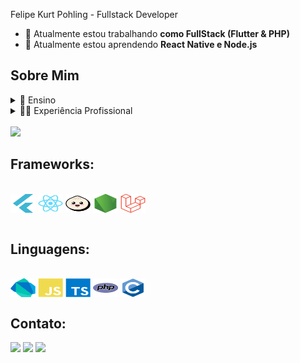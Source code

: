 Felipe Kurt Pohling - Fullstack Developer
- 🔭 Atualmente estou trabalhando **como FullStack (Flutter & PHP)**
- 🌱 Atualmente estou aprendendo **React Native e Node.js**

<h2>Sobre Mim</h2>
<details>
  <summary>📜 Ensino</summary>


## Educação
- 📖 **Técnico em Desenvolvimento de Sistemas**\
📆 2020 - 2022\
📍 **ETESP - Etec de São Paulo** - São Paulo, Brazil

- 📖 **Bacharelado em Sistemas da Informação**\
📆 2023 - cursando\
📍 **UTFPR - Universidade Técnologica Federal do Paraná** - Francisco Beltrão, Brazil

## Cursos Complementares
- 📖 **Dart lang do básico ao avançado + Api Rest!**\
🕗 **17 Horas**\
📍 **Udemy**

- 📖 **Desenvolvimento Android e IOS com flutter 2022 - Cire 15 Apps**\
🕗 **67,5 Horas**\
📍 **Udemy**

- 📖 **Aprenda Flutter e desenvolva Apps Para Android e IOS 2022**\
🕗 **60 Horas**\
📍 **Udemy**

- 📖 **Node.js do Zero a Maestria com diversos Projetos**\
🕗 **38 Horas**\
📍 **Udemy**

- 📖 **React Native Criando aplicativos do zero ao avançado**\
🕗 **24,5 Horas**\
📍 **Udemy**
</details>

<details>
  <summary>🧑‍💼 Experiência Profissional</summary>

  - 📖 **Estágiario de Programação**\
  📆 setembro/2023 - janeiro/2024\
  📍 **Imaxis** - Francisco Beltrão, Brazil

  - 📖 **Programador Mobile**\
  📆 feveiro/2024 - aberto\
  📍 **Inovatio Solucoes e Tecnologia em Medicina LTDA** - Francisco Beltrão, Brazil
</details>

<br>

<div>
  <img height="180em" src="https://github-readme-stats.vercel.app/api/top-langs/?username=kzrtt&theme=dracula&hide_border=false&&layout=compact"/>
</div>

<h2>Frameworks: </h2>
<div style="display: inline_block"><br>
  <img align="center" alt="Kurt-Flutter" height="30" width="40" src="https://raw.githubusercontent.com/devicons/devicon/master/icons/flutter/flutter-plain.svg">
  <img align="center" alt="Kurt-React-Native" height="30" width="40" src="https://raw.githubusercontent.com/devicons/devicon/master/icons/react/react-original.svg">
  <img align="center" alt="Kurt-Flutter" height="30" width="40" src="https://raw.githubusercontent.com/devicons/devicon/master/icons/bun/bun-original.svg">
  <img align="center" alt="Kurt-Flutter" height="30" width="40" src="https://raw.githubusercontent.com/devicons/devicon/master/icons/nodejs/nodejs-original.svg">
  <img align="center" alt="Kurt-Flutter" height="30" width="40" src="https://raw.githubusercontent.com/devicons/devicon/master/icons/laravel/laravel-original.svg">
</div>

<br>

<h2>Linguagens: </h2>
<div style="display: inline_block">
  <br>
  <img align="center" alt="Kurt-Flutter" height="30" width="40" src="https://raw.githubusercontent.com/devicons/devicon/master/icons/dart/dart-original.svg">
  <img align="center" alt="Kurt-Js" height="30" width="40" src="https://raw.githubusercontent.com/devicons/devicon/master/icons/javascript/javascript-plain.svg">
  <img align="center" alt="Kurt-Ts" height="30" width="40" src="https://raw.githubusercontent.com/devicons/devicon/master/icons/typescript/typescript-plain.svg">
  <img align="center" alt="Kurt-Flutter" height="30" width="40" src="https://raw.githubusercontent.com/devicons/devicon/master/icons/php/php-original.svg">
  <img align="center" alt="Kurt-Flutter" height="30" width="40" src="https://raw.githubusercontent.com/devicons/devicon/master/icons/c/c-original.svg">
</div>

<h2>Contato: </h2>
<div> 
  <a href="https://instagram.com/kurtt.kk" target="_blank"><img src="https://img.shields.io/badge/-Instagram-%23E4405F?style=for-the-badge&logo=instagram&logoColor=white" target="_blank"></a>
  <a href = "mailto:fe.hatunaqueton@gmail.com"><img src="https://img.shields.io/badge/-Gmail-%23333?style=for-the-badge&logo=gmail&logoColor=white" target="_blank"></a>
  <a href="https://www.linkedin.com/in/felipe-kurt-pohling-543b47259/" target="_blank"><img src="https://img.shields.io/badge/-LinkedIn-%230077B5?style=for-the-badge&logo=linkedin&logoColor=white" target="_blank"></a> 
</div>

<!--
**Kzrtt/Kzrtt** is a ✨ _special_ ✨ repository because its `README.md` (this file) appears on your GitHub profile.

Here are some ideas to get you started:

- 🔭 I’m currently working on ...
- 🌱 I’m currently learning ...
- 👯 I’m looking to collaborate on ...
- 🤔 I’m looking for help with ...
- 💬 Ask me about ...
- 📫 How to reach me: ...
- 😄 Pronouns: ...
- ⚡ Fun fact: ...
-->
